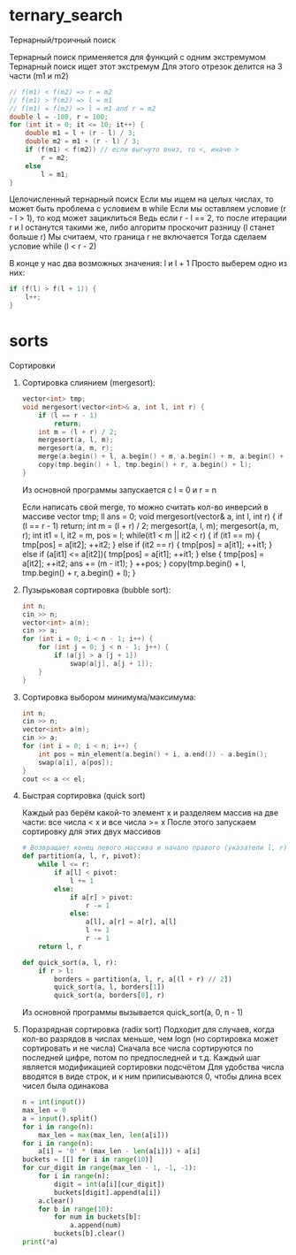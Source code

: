 # ternary_search

Тернарный/троичный поиск

Тернарный поиск применяется для функций с одним экстремумом
Тернарный поиск ищет этот экстремум
Для этого отрезок делится на 3 части (m1 и m2)

```cpp
// f(m1) < f(m2) => r = m2
// f(m1) > f(m2) => l = m1
// f(m1) = f(m2) => l = m1 and r = m2
double l = -100, r = 100;
for (int it = 0; it <= 10; it++) {
    double m1 = l + (r - l) / 3;
    double m2 = m1 + (r - l) / 3;
    if (f(m1) < f(m2)) // если выгнуто вниз, то <, иначе >
        r = m2;
    else
        l = m1;
}
```

Целочисленный тернарный поиск
Если мы ищем на целых числах, то может быть проблема с условием в while
Если мы оставляем условие (r - l > 1), то код может зациклиться
Ведь если r - l == 2, то после итерации r и l останутся такими же, либо алгоритм проскочит разницу (l станет больше r)
Мы считаем, что граница r не включается
Тогда сделаем условие while (l < r - 2)

В конце у нас два возможных значения: l и l + 1
Просто выберем одно из них:

```cpp
if (f(l) > f(l + 1)) {
    l++;
}
```

# sorts

Сортировки

1. Сортировка слиянием (mergesort):
    ```cpp
    vector<int> tmp;
    void mergesort(vector<int>& a, int l, int r) {
        if (l == r - 1)
            return;
        int m = (l + r) / 2;
        mergesort(a, l, m);
        mergesort(a, m, r);
        merge(a.begin() + l, a.begin() + m, a.begin() + m, a.begin() + r, tmp.begin() + l);
        copy(tmp.begin() + l, tmp.begin() + r, a.begin() + l);
    }
    ```
    Из основной программы запускается с l = 0 и r = n

    Если написать свой merge, то можно считать кол-во инверсий в массиве
    vector<int> tmp;
    ll ans = 0;
    void mergesort(vector<int>& a, int l, int r) {
        if (l == r - 1)
            return;
        int m = (l + r) / 2;
        mergesort(a, l, m);
        mergesort(a, m, r);
        int it1 = l, it2 = m, pos = l;
        while(it1 < m || it2 < r) {
            if (it1 == m) {
                tmp[pos] = a[it2];
                ++it2;
            }
            else if (it2 == r) {
                tmp[pos] = a[it1];
                ++it1;
            }
            else if (a[it1] <= a[it2]){
                tmp[pos] = a[it1];
                ++it1;
            }
            else {
                tmp[pos] = a[it2];
                ++it2;
                ans += (m - it1);
            }
            ++pos;
        }
        copy(tmp.begin() + l, tmp.begin() + r, a.begin() + l);
    }

1. Пузырьковая сортировка (bubble sort):
    ```cpp
    int n;
    cin >> n;
    vector<int> a(n);
    cin >> a;
    for (int i = 0; i < n - 1; i++) {
        for (int j = 0; j < n - 1; j++) {
            if (a[j] > a [j + 1])
                swap(a[j], a[j + 1]);
        }
    }
    ```

1. Сортировка выбором минимума/максимума:
    ```cpp
    int n;
    cin >> n;
    vector<int> a(n);
    cin >> a;
    for (int i = 0; i < n; i++) {
        int pos = min_element(a.begin() + i, a.end()) - a.begin();
        swap(a[i], a[pos]);
    }
    cout << a << el;
    ```

1. Быстрая сортировка (quick sort)
   
    Каждый раз берём какой-то элемент x и разделяем массив на две части: все числа < x и все числа >= x
    После этого запускаем сортировку для этих двух массивов

    ```py
    # Возвращает конец левого массива и начало правого (указатели l, r)
    def partition(a, l, r, pivot):
        while l <= r:
            if a[l] < pivot:
                l += 1
            else:
                if a[r] > pivot:
                    r -= 1
                else:
                    a[l], a[r] = a[r], a[l]
                    l += 1
                    r -= 1
        return l, r

    def quick_sort(a, l, r):
        if r > l:
            borders = partition(a, l, r, a[(l + r) // 2])
            quick_sort(a, l, borders[1])
            quick_sort(a, borders[0], r)
    ```

    Из основной программы вызывается quick_sort(a, 0, n - 1)

2. Поразрядная сортировка (radix sort)
    Подходит для случаев, когда кол-во разрядов в числах меньше, чем logn (но сортировка может сортировать и не числа)
    Сначала все числа сортируются по последней цифре, потом по предпоследней и т.д. Каждый шаг является модификацией сортировки подсчётом
    Для удобства числа вводятся в виде строк, и к ним приписываются 0, чтобы длина всех чисел была одинакова

    ```py
    n = int(input())
    max_len = 0
    a = input().split()
    for i in range(n):
        max_len = max(max_len, len(a[i]))
    for i in range(n):
        a[i] = '0' * (max_len - len(a[i])) + a[i]
    buckets = [[] for i in range(10)]
    for cur_digit in range(max_len - 1, -1, -1):
        for i in range(n):
            digit = int(a[i][cur_digit])
            buckets[digit].append(a[i])
        a.clear()
        for b in range(10):
            for num in buckets[b]:
                a.append(num)
            buckets[b].clear()
    print(*a)
    ```